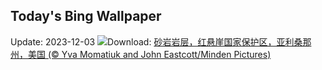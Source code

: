 ## Today's Bing Wallpaper
Update: 2023-12-03
![](https://www.bing.com/th?id=OHR.VermilionCliffs_ZH-CN3945784250_UHD.jpg&w=1000)Download: [砂岩岩层，红悬崖国家保护区，亚利桑那州，美国 (© Yva Momatiuk and John Eastcott/Minden Pictures)](https://www.bing.com/th?id=OHR.VermilionCliffs_ZH-CN3945784250_UHD.jpg)